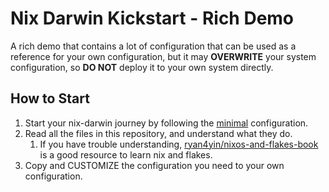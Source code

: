# Nix Darwin Kickstart - Rich Demo

A rich demo that contains a lot of configuration that can be used as a reference for your own configuration, but it may **OVERWRITE** your system configuration, 
so **DO NOT** deploy it to your own system directly.


## How to Start

1. Start your nix-darwin journey by following the [minimal](../minimal) configuration.
2. Read all the files in this repository, and understand what they do.
   1. If you have trouble understanding, [ryan4yin/nixos-and-flakes-book](https://github.com/ryan4yin/nixos-and-flakes-book) is a good resource to learn nix and flakes.
3. Copy and CUSTOMIZE the configuration you need to your own configuration.
